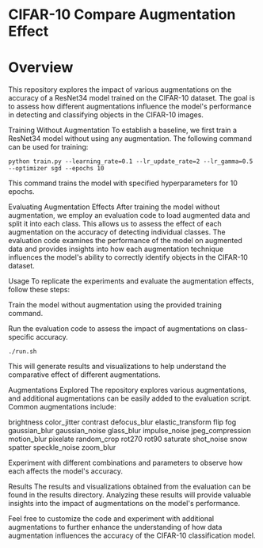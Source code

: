 # CIFAR-10 Compare Augmentation Effect

# Overview

This repository explores the impact of various augmentations on the accuracy of a ResNet34 model trained on the CIFAR-10 dataset. The goal is to assess how different augmentations influence the model's performance in detecting and classifying objects in the CIFAR-10 images.

Training Without Augmentation
To establish a baseline, we first train a ResNet34 model without using any augmentation. The following command can be used for training:
```
python train.py --learning_rate=0.1 --lr_update_rate=2 --lr_gamma=0.5 --optimizer sgd --epochs 10
```
This command trains the model with specified hyperparameters for 10 epochs.

Evaluating Augmentation Effects
After training the model without augmentation, we employ an evaluation code to load augmented data and split it into each class. This allows us to assess the effect of each augmentation on the accuracy of detecting individual classes. The evaluation code examines the performance of the model on augmented data and provides insights into how each augmentation technique influences the model's ability to correctly identify objects in the CIFAR-10 dataset.

Usage
To replicate the experiments and evaluate the augmentation effects, follow these steps:

Train the model without augmentation using the provided training command.

Run the evaluation code to assess the impact of augmentations on class-specific accuracy.

```
./run.sh
```

This will generate results and visualizations to help understand the comparative effect of different augmentations.

Augmentations Explored
The repository explores various augmentations, and additional augmentations can be easily added to the evaluation script. Common augmentations include:


brightness
color_jitter
contrast
defocus_blur
elastic_transform
flip
fog
gaussian_blur
gaussian_noise
glass_blur
impulse_noise
jpeg_compression
motion_blur
pixelate
random_crop
rot270
rot90
saturate
shot_noise
snow
spatter
speckle_noise
zoom_blur		




Experiment with different combinations and parameters to observe how each affects the model's accuracy.

Results
The results and visualizations obtained from the evaluation can be found in the results directory. Analyzing these results will provide valuable insights into the impact of augmentations on the model's performance.

Feel free to customize the code and experiment with additional augmentations to further enhance the understanding of how data augmentation influences the accuracy of the CIFAR-10 classification model.
